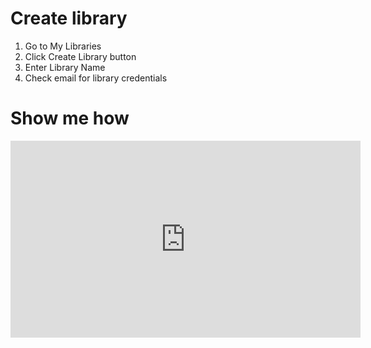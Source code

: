 # Create library


1. Go to My Libraries 
2. Click Create Library button
3. Enter Library Name
4. Check email for library credentials

# Show me how

<iframe width="560" height="315" src="https://www.youtube.com/embed/8yTUrLq4dKo" frameborder="0" allow="accelerometer; autoplay; clipboard-write; encrypted-media; gyroscope; picture-in-picture" allowfullscreen></iframe>

